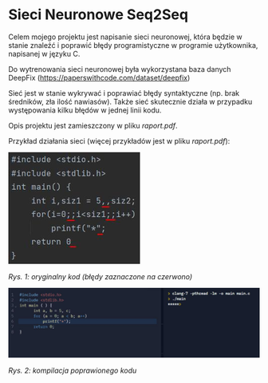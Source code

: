 # Sieci Neuronowe Seq2Seq

Celem mojego projektu jest napisanie sieci neuronowej, która będzie w stanie znaleźć i poprawić błędy programistyczne w programie użytkownika, napisanej w języku C.

Do wytrenowania sieci neuronowej była wykorzystana baza danych DeepFix (https://paperswithcode.com/dataset/deepfix)

Sieć jest w stanie wykrywać i poprawiać błędy syntaktyczne (np. brak średników, zła ilość nawiasów). Także sieć skutecznie działa w przypadku występowania kilku błędów w jednej linii kodu.

Opis projektu jest zamieszczony w pliku _raport.pdf_.

Przykład działania sieci (więcej przykładów jest w pliku _raport.pdf_):

![](screenshots/oryginalny%20kod.png)

_Rys. 1: oryginalny kod (błędy zaznaczone na czerwono)_

![](screenshots/poprawiony%20kod.png)

_Rys. 2: kompilacja poprawionego kodu_
